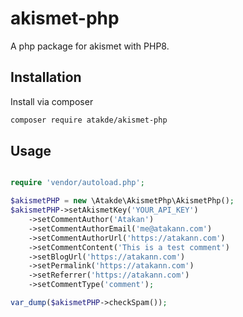# akismet-php

A php package for akismet with PHP8.

## Installation

Install via composer

```bash 
composer require atakde/akismet-php
```

## Usage

```php

require 'vendor/autoload.php';

$akismetPHP = new \Atakde\AkismetPhp\AkismetPhp();
$akismetPHP->setAkismetKey('YOUR_API_KEY')
    ->setCommentAuthor('Atakan')
    ->setCommentAuthorEmail('me@atakann.com')
    ->setCommentAuthorUrl('https://atakann.com')
    ->setCommentContent('This is a test comment')
    ->setBlogUrl('https://atakann.com')
    ->setPermalink('https://atakann.com')
    ->setReferrer('https://atakann.com')
    ->setCommentType('comment');

var_dump($akismetPHP->checkSpam());

```
